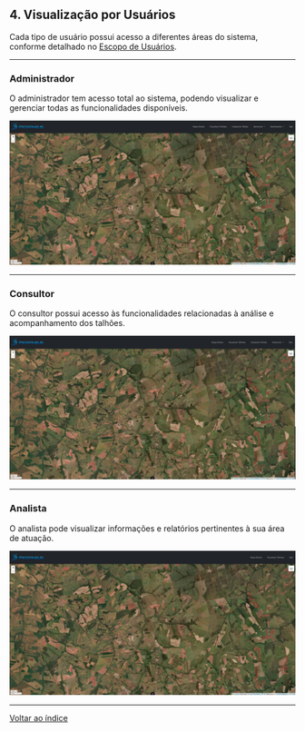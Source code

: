 ## 4. <a id="visualizacao-por-usuarios"></a> Visualização por Usuários

Cada tipo de usuário possui acesso a diferentes áreas do sistema, conforme detalhado no [Escopo de Usuários](../flows/user/user_flow.md).

---

### Administrador

O administrador tem acesso total ao sistema, podendo visualizar e gerenciar todas as funcionalidades disponíveis.

![Administrador-tela-inicial](../images/Manual/01%20-%20Telas%20Iniciais/Mapa%20global%20admin.jpg)

---

### Consultor

O consultor possui acesso às funcionalidades relacionadas à análise e acompanhamento dos talhões.

![Consultor-tela-inicial](../images/Manual/01%20-%20Telas%20Iniciais/Mapa%20global%20consultor.jpg)

---

### Analista

O analista pode visualizar informações e relatórios pertinentes à sua área de atuação.

![Analista-tela-inicial](../images/Manual/01%20-%20Telas%20Iniciais/Mapa%20global%20analista.jpg)

---

[Voltar ao índice](./00%20-%20Manual_Indice.MD)